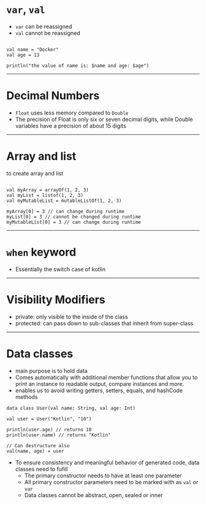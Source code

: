 # `var`, `val`

- `var` can be reassigned
- `val` cannot be reassigned

```

val name = "Docker"
val age = 13

println("the value of name is: $name and age: $age")

```

---

# Decimal Numbers

- `Float` uses less memory compared to `Double`
- The precision of Float is only six or seven decimal digits, while Double variables have a precision of about 15 digits

---

# Array and list

to create array and list

```

val myArray = arrayOf(1, 2, 3)
val myList = listof(1, 2, 3)
val myMutableList = mutableListOf(1, 2, 3)

myArray[0] = 3 // can change during runtime
myList[0] = 3 // cannot be changed during runtime
myMutableList[0] = 3 // can change during runtime

```

---


# `when` keyword

- Essentially the switch case of kotlin


---

# Visibility Modifiers

- private: only visible to the inside of the class
- protected: can pass down to sub-classes that inherit from super-class


---

# Data classes

- main purpose is to hold data
- Comes automatically with additional member functions that allow you to print an instance to readable output, compare instances and more.
- enables us to avoid writing getters, setters, equals, and hashCode methods

```
data class User(val name: String, val age: Int)

val user = User("Kotlin", "10")

println(user.age) // returns 10
println(user.name) // returns "Kotlin"

// Can destructure also
val(name, age) = user

```

- To ensure consistency and meaningful behavior of generated code, data classes need to fufill
  - The primary constructor needs to have at least one parameter
  - All primary constructor parameters need to be marked with as `val` or `var`
  - Data classes cannot be abstract, open, sealed or inner